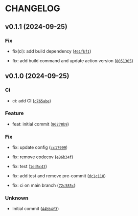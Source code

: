 # CHANGELOG

## v0.1.1 (2024-09-25)

### Fix

* fix(ci): add build dependency ([`461fbf1`](https://github.com/geosiris-technologies/trame-gantt/commit/461fbf14bf05615a236e05533199dd16ccec25cd))

* fix: add build command and update action version ([`8051305`](https://github.com/geosiris-technologies/trame-gantt/commit/805130556c547efb9421252227cc2a1fde30618e))

## v0.1.0 (2024-09-25)

### Ci

* ci: add CI ([`c765abe`](https://github.com/geosiris-technologies/trame-gantt/commit/c765abee905be58b9ff79382e15c6bc510040f72))

### Feature

* feat: initial commit ([`86278b9`](https://github.com/geosiris-technologies/trame-gantt/commit/86278b95ef97440d7ff40cb3655df68ee355772a))

### Fix

* fix: update config ([`cc17999`](https://github.com/geosiris-technologies/trame-gantt/commit/cc1799905bd9b231bef83ca93960fe7fe12d4154))

* fix: remove codecov ([`e86b34f`](https://github.com/geosiris-technologies/trame-gantt/commit/e86b34fe456f2ce274fe3f976e8d4bc172690bdb))

* fix: test ([`1dd5c43`](https://github.com/geosiris-technologies/trame-gantt/commit/1dd5c435b9cadb05595fb0fbf6f55fcf6f2e6cd9))

* fix: add test and remove pre-commit ([`dc1c118`](https://github.com/geosiris-technologies/trame-gantt/commit/dc1c11816aa52d04704377cf69e511f6ddfd1caf))

* fix: ci on main branch ([`72c585c`](https://github.com/geosiris-technologies/trame-gantt/commit/72c585cd0129ba6b3cf8ea7bae334ef461247afb))

### Unknown

* Initial commit ([`44bb4f3`](https://github.com/geosiris-technologies/trame-gantt/commit/44bb4f3eae6381710f4aeffb4dda99dab357c4e2))
